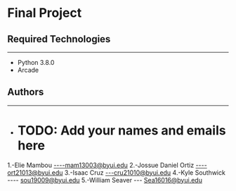 # Final Project

## Required Technologies
---
* Python 3.8.0
* Arcade

## Authors
---
* # TODO: Add your names and emails here
1.-Elie Mambou ----mam13003@byui.edu
2.-Jossue Daniel Ortiz ----ort21013@byui.edu
3.-Isaac Cruz   ---cru21010@byui.edu
4.-Kyle Southwick ---- sou19009@byui.edu
5.-William Seaver --- Sea16016@byui.edu